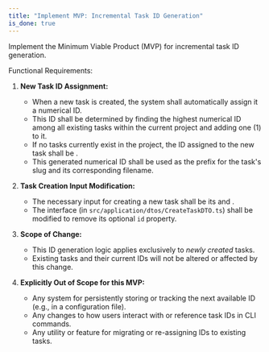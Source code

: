 ```yaml
---
title: "Implement MVP: Incremental Task ID Generation"
is_done: true
---
```


Implement the Minimum Viable Product (MVP) for incremental task ID generation.

Functional Requirements:

1.  **New Task ID Assignment:**

    - When a new task is created, the system shall automatically assign it a numerical ID.
    - This ID shall be determined by finding the highest numerical ID among all existing tasks within the current project and adding one (1) to it.
    - If no tasks currently exist in the project, the ID assigned to the new task shall be .
    - This generated numerical ID shall be used as the prefix for the task's slug and its corresponding filename.

2.  **Task Creation Input Modification:**

    - The necessary input for creating a new task shall be its and .
    - The interface (in `src/application/dtos/CreateTaskDTO.ts`) shall be modified to remove its optional `id` property.

3.  **Scope of Change:**

    - This ID generation logic applies exclusively to _newly created_ tasks.
    - Existing tasks and their current IDs will not be altered or affected by this change.

4.  **Explicitly Out of Scope for this MVP:**
    - Any system for persistently storing or tracking the next available ID (e.g., in a configuration file).
    - Any changes to how users interact with or reference task IDs in CLI commands.
    - Any utility or feature for migrating or re-assigning IDs to existing tasks.
